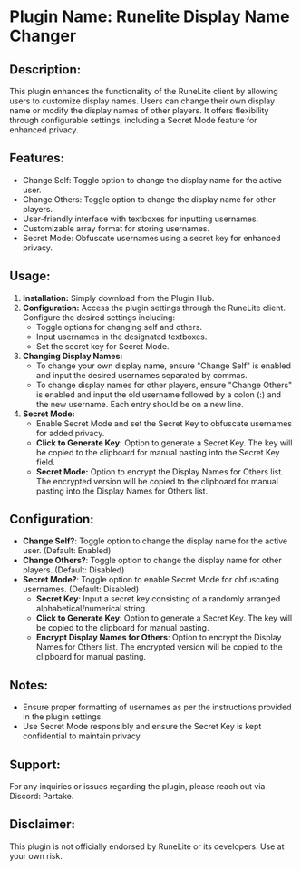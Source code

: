 # Plugin Name: Runelite Display Name Changer

## Description:
This plugin enhances the functionality of the RuneLite client by allowing users to customize display names. Users can change their own display name or modify the display names of other players. It offers flexibility through configurable settings, including a Secret Mode feature for enhanced privacy.

## Features:
- Change Self: Toggle option to change the display name for the active user.
- Change Others: Toggle option to change the display name for other players.
- User-friendly interface with textboxes for inputting usernames.
- Customizable array format for storing usernames.
- Secret Mode: Obfuscate usernames using a secret key for enhanced privacy.

## Usage:
1. **Installation:** Simply download from the Plugin Hub.
2. **Configuration:** Access the plugin settings through the RuneLite client. Configure the desired settings including:
   - Toggle options for changing self and others.
   - Input usernames in the designated textboxes.
   - Set the secret key for Secret Mode.
3. **Changing Display Names:**
   - To change your own display name, ensure "Change Self" is enabled and input the desired usernames separated by commas.
   - To change display names for other players, ensure "Change Others" is enabled and input the old username followed by a colon (:) and the new username. Each entry should be on a new line.
4. **Secret Mode:**
   - Enable Secret Mode and set the Secret Key to obfuscate usernames for added privacy.
   - **Click to Generate Key:** Option to generate a Secret Key. The key will be copied to the clipboard for manual pasting into the Secret Key field.
   - **Secret Mode:** Option to encrypt the Display Names for Others list. The encrypted version will be copied to the clipboard for manual pasting into the Display Names for Others list.

## Configuration:
- **Change Self?**: Toggle option to change the display name for the active user. (Default: Enabled)
- **Change Others?**: Toggle option to change the display name for other players. (Default: Disabled)
- **Secret Mode?**: Toggle option to enable Secret Mode for obfuscating usernames. (Default: Disabled)
   - **Secret Key**: Input a secret key consisting of a randomly arranged alphabetical/numerical string.
   - **Click to Generate Key**: Option to generate a Secret Key. The key will be copied to the clipboard for manual pasting.
   - **Encrypt Display Names for Others**: Option to encrypt the Display Names for Others list. The encrypted version will be copied to the clipboard for manual pasting.

## Notes:
- Ensure proper formatting of usernames as per the instructions provided in the plugin settings.
- Use Secret Mode responsibly and ensure the Secret Key is kept confidential to maintain privacy.

## Support:
For any inquiries or issues regarding the plugin, please reach out via Discord: Partake.

## Disclaimer:
This plugin is not officially endorsed by RuneLite or its developers. Use at your own risk.
